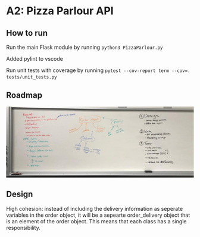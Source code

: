 # A2: Pizza Parlour API


## How to run

Run the main Flask module by running `python3 PizzaParlour.py`

Added pylint to vscode

Run unit tests with coverage by running `pytest --cov-report term --cov=. tests/unit_tests.py`

## Roadmap
![A2_Roadmap](a2_Roadmap.jpeg)

## Design
High cohesion: instead of including the delivery information as seperate variables in the order object, it will be a sepearte order_delivery object that is an element of the order object. This means that each class has a single responsibility. 
